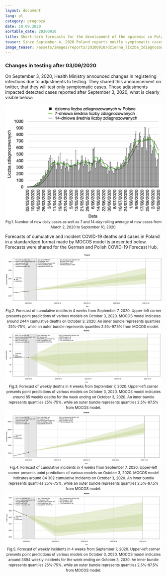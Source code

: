 ```yaml
---
layout: document
lang: pl
category: prognoza
date: 10.09.2020
sortable_date: 20200910
title: Short-term forecasts for the development of the epidemic in Poland after September 10, 2020
teaser: Since September 4, 2020 Poland reports mostly symptomatic cases, which impacted daily number of reported cases.
image_teaser: /assets/images/reports/20200910/dzienna_liczba_zdiagnozowanych_20200910_pl.png  
---
```


<h3>Changes in testing after 03/09/2020</h3>

On September 3, 2020, Health Ministry announced changes in registering infections due to adjustments to testing. They shared this announcement on twitter, that they will test only symptomatic cases. Those adjustments impacted detected cases reported after September 3, 2020, what is clearly visible below:

<div style="text-align: center" class="row 90%">
    <span class="image fit">
    <img src="/assets/images/reports/20200910/dzienna_liczba_zdiagnozowanych_20200910_pl.png" style="display: block; margin: 0 auto;"/>
    </span>
    <small>Fig.1. Number of new daily cases as well as 7 and 14-day rolling average of new cases from March 2, 2020 to September 10, 2020.
</small>
</div>

Forecasts of cumulative and incident COVID-19 deaths and cases in Poland in a standardized format made by MOCOS model is presented below. Forecasts were shared for the German and Polish COVID-19 Forecast Hub.

<div style="text-align: center" class="row 90%">
    <span class="image fit">
    <img src="/assets/images/reports/20200910/rys2.png" style="display: block; margin: 0 auto;"/>
    </span>
    <small>Fig.2. Forecast of cumulative deaths in 4 weeks from September 7, 2020. Upper-left corner presents point predictions of various models on October 3, 2020. MOCOS model indicates around 2444 cumulative deaths on October 3, 2020. An inner bundle represents quantiles 25%-75%, while an outer bundle represents quantiles 2.5%-97.5% from MOCOS model.
</small>
</div>

<div style="text-align: center" class="row 90%">
    <span class="image fit"><img src="/assets/images/reports/20200910/rys3.png" style="display: block; margin: 0 auto;"/></span>
    <small> Fig.3. Forecast of weekly deaths in 4 weeks from September 7, 2020. Upper-left corner presents point predictions of various models on October 3, 2020. MOCOS model indicates around 85 weekly deaths for the week ending on October 3, 2020. An inner bundle represents quantiles 25%-75%, while an outer bundle represents quantiles 2.5%-97.5% from MOCOS model.
</small>
</div>

<div style="text-align: center" class="row 90%">
    <span class="image fit"><img src="/assets/images/reports/20200910/rys4.png" style="display: block; margin: 0 auto;"/></span>
    <small>Fig.4. Forecast of cumulative incidents in 4 weeks from September 7, 2020. Upper-left corner presents point predictions of various models on October 3, 2020. MOCOS model indicates around 84 302 cumulative incidents on October 3, 2020. An inner bundle represents quantiles 25%-75%, while an outer bundle represents quantiles 2.5%-97.5% from MOCOS model.
</small>
</div>

<div style="text-align: center" class="row 90%">
    <span class="image fit"><img src="/assets/images/reports/20200910/rys5.png" style="display: block; margin: 0 auto;"/></span>
    <small>Fig.5. Forecast of weekly incidents in 4 weeks from September 7, 2020. Upper-left corner presents point predictions of various models on October 3, 2020. MOCOS model indicates around 3694 weekly incidents for the week ending on October 3, 2020. An inner bundle represents quantiles 25%-75%, while an outer bundle represents quantiles 2.5%-97.5% from MOCOS model.
</small>
</div>